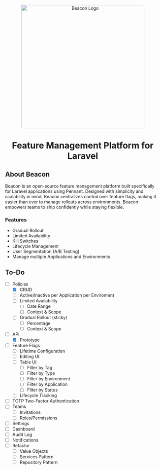 <p align="center"><img src="https://gist.githubusercontent.com/dshafik/0a864a990eca92f41bdfb12a46814c6b/raw/651884d633e2eacd3664978e5caeb6bf03a5c6f3/beacon.svg" width="400" alt="Beacon Logo"></p>
<h1 style="text-align: center">Feature Management Platform for Laravel</h1>

## About Beacon

Beacon is an open-source feature management platform built specifically for Laravel applications using Pennant. Designed with simplicity and scalability in mind, Beacon centralizes control over feature flags, making it easier than ever to manage rollouts across environments. Beacon empowers teams to ship confidently while staying flexible.

### Features

- Gradual Rollout
- Limited Availability
- Kill Switches
- Lifecycle Management
- User Segmentation (A/B Testing)
- Manage multiple Applications and Environments

## To-Do

- [ ] Policies
    - [x] CRUD
    - [ ] Active/Inactive per Application per Enviroment
    - [ ] Limited Availability 
      - [ ] Date Range
      - [ ] Context & Scope
    - [ ] Gradual Rollout (sticky)
      - [ ] Percentage
      - [ ] Context & Scope
- [ ] API
  - [x] Prototype
- [ ] Feature Flags
  - [ ] Lifetime Configuration
  - [ ] Editing UI
  - [ ] Table UI
    - [ ] Filter by Tag
    - [ ] Filter by Type
    - [ ] Filter by Environment
    - [ ] Filter by Application
    - [ ] Filter by Status
  - [ ] Lifecycle Tracking
- [ ] TOTP Two-Factor Authentication
- [ ] Teams
  - [ ] Invitations
  - [ ] Roles/Permissions
- [ ] Settings
- [ ] Dashboard
- [ ] Audit Log
- [ ] Notifications
- [ ] Refactor
  - [ ] Value Objects
  - [ ] Services Pattern
  - [ ] Repository Pattern
